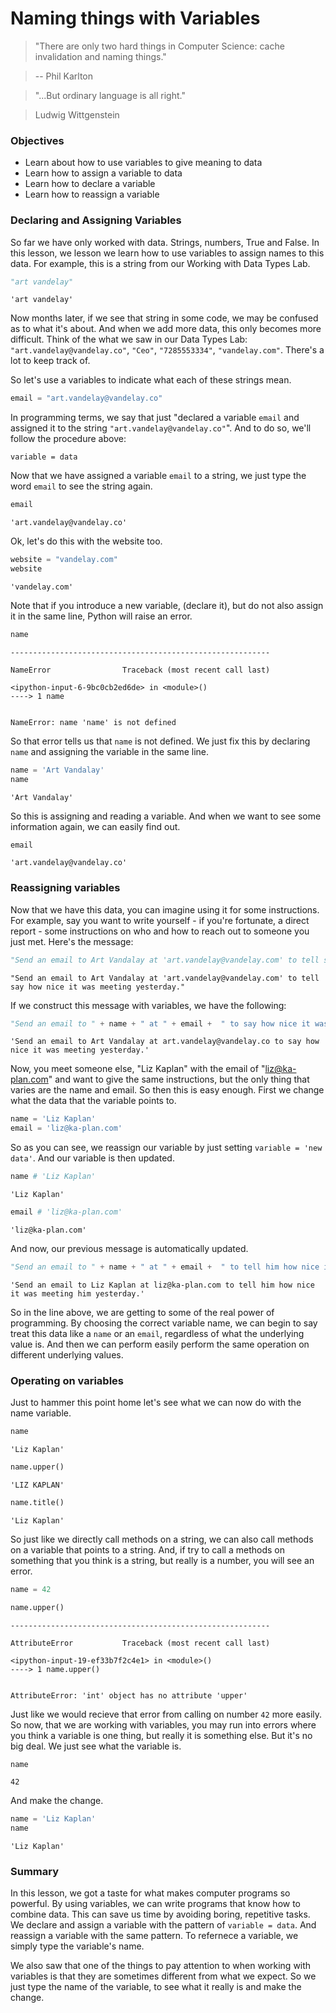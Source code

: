 
# Naming things with Variables

> "There are only two hard things in Computer Science: cache invalidation and naming things."

> -- Phil Karlton

> "...But ordinary language is all right." 

> Ludwig Wittgenstein

### Objectives

* Learn about how to use variables to give meaning to data
* Learn how to assign a variable to data
* Learn how to declare a variable
* Learn how to reassign a variable

### Declaring and Assigning Variables

So far we have only worked with data.  Strings, numbers, True and False.  In this lesson, we lesson we learn how to use variables to assign names to this data.  For example, this is a string from our Working with Data Types Lab.


```python
"art vandelay"
```




    'art vandelay'



Now months later, if we see that string in some code, we may be confused as to what it's about.  And when we add more data, this only becomes more difficult.  Think of the what we saw in our Data Types Lab: `"art.vandelay@vandelay.co"`, `"Ceo"`, `"7285553334"`, `"vandelay.com"`.  There's a lot to keep track of.

So let's use a variables to indicate what each of these strings mean.


```python
email = "art.vandelay@vandelay.co"
```

In programming terms, we say that just "declared a variable `email` and assigned it to the string `"art.vandelay@vandelay.co"`".  And to do so, we'll follow the procedure above:

`variable = data`

Now that we have assigned a variable `email` to a string, we just type the word `email` to see the string again. 


```python
email
```




    'art.vandelay@vandelay.co'



Ok, let's do this with the website too.


```python
website = "vandelay.com"
website
```




    'vandelay.com'



Note that if you introduce a new variable, (declare it), but do not also assign it in the same line, Python will raise an error.


```python
name
```


    ----------------------------------------------------------

    NameError                Traceback (most recent call last)

    <ipython-input-6-9bc0cb2ed6de> in <module>()
    ----> 1 name
    

    NameError: name 'name' is not defined


So that error tells us that `name` is not defined.  We just fix this by declaring `name` and assigning the variable in the same line.


```python
name = 'Art Vandalay'
name
```




    'Art Vandalay'



So this is assigning and reading a variable.  And when we want to see some information again, we can easily find out.


```python
email
```




    'art.vandelay@vandelay.co'



### Reassigning variables

Now that we have this data, you can imagine using it for some instructions.  For example, say you want to write yourself - if you're fortunate, a direct report - some instructions on who and how to reach out to someone you just met.  Here's the message:


```python
"Send an email to Art Vandalay at 'art.vandelay@vandelay.com' to tell say how nice it was meeting yesterday."
```




    "Send an email to Art Vandalay at 'art.vandelay@vandelay.com' to tell say how nice it was meeting yesterday."



If we construct this message with variables, we have the following:


```python
"Send an email to " + name + " at " + email +  " to say how nice it was meeting yesterday."
```




    'Send an email to Art Vandalay at art.vandelay@vandelay.co to say how nice it was meeting yesterday.'



Now, you meet someone else, "Liz Kaplan" with the email of "liz@ka-plan.com" and want to give the same instructions, but the only thing that varies are the name and email.  So then this is easy enough.  First we change what the data that the variable points to.


```python
name = 'Liz Kaplan'
email = 'liz@ka-plan.com'
```

So as you can see, we reassign our variable by just setting `variable = 'new data'`.  And our variable is then updated.


```python
name # 'Liz Kaplan'
```




    'Liz Kaplan'




```python
email # 'liz@ka-plan.com'
```




    'liz@ka-plan.com'



And now, our previous message is automatically updated.


```python
"Send an email to " + name + " at " + email +  " to tell him how nice it was meeting him yesterday."
```




    'Send an email to Liz Kaplan at liz@ka-plan.com to tell him how nice it was meeting him yesterday.'



So in the line above, we are getting to some of the real power of programming.  By choosing the correct variable name, we can begin to say treat this data like a `name` or an `email`, regardless of what the underlying value is.  And then we can perform easily perform the same operation on different underlying values. 

### Operating on variables

Just to hammer this point home let's see what we can now do with the name variable.


```python
name
```




    'Liz Kaplan'




```python
name.upper()
```




    'LIZ KAPLAN'




```python
name.title()
```




    'Liz Kaplan'



So just like we directly call methods on a string, we can also call methods on a variable that points to a string.  And, if try to call a methods on something that you think is a string, but really is a number, you will see an error. 


```python
name = 42
```


```python
name.upper()
```


    ----------------------------------------------------------

    AttributeError           Traceback (most recent call last)

    <ipython-input-19-ef33b7f2c4e1> in <module>()
    ----> 1 name.upper()
    

    AttributeError: 'int' object has no attribute 'upper'


Just like we would recieve that error from calling on number `42` more easily.  So now, that we are working with variables, you may run into errors where you think a variable is one thing, but really it is something else.  But it's no big deal.  We just see what the variable is.


```python
name
```




    42



And make the change.


```python
name = 'Liz Kaplan'
name
```




    'Liz Kaplan'



### Summary

In this lesson, we got a taste for what makes computer programs so powerful.  By using variables, we can write programs that know how to combine data.  This can save us time by avoiding boring, repetitive tasks.  We declare and assign a variable with the pattern of `variable = data`.  And reassign a variable with the same pattern.  To refernece a variable, we simply type the variable's name.  

We also saw that one of the things to pay attention to when working with variables is that they are sometimes different from what we expect.  So we just type the name of the variable, to see what it really is and make the change. 
